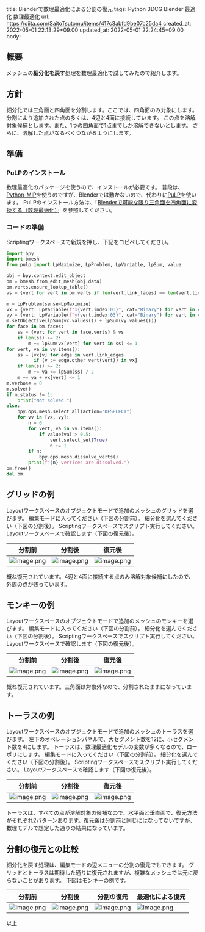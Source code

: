 title: Blenderで数理最適化による分割の復元
tags: Python 3DCG Blender 最適化 数理最適化
url: https://qiita.com/SaitoTsutomu/items/417c3abfd9be07c25da4
created_at: 2022-05-01 22:13:29+09:00
updated_at: 2022-05-01 22:24:45+09:00
body:

## 概要

メッシュの**細分化を戻す**処理を数理最適化で試してみたので紹介します。

## 方針

細分化では三角面と四角面を分割します。ここでは、四角面のみ対象にします。
分割により追加された点の多くは、4辺と4面に接続しています。
この点を溶解対象候補とします。また、1つの四角面で1点までしか溶解できないとします。
さらに、溶解した点がなるべくつながるようにします。

## 準備

### PuLPのインストール

数理最適化のパッケージを使うので、インストールが必要です。
普段は、[Python-MIP](https://www.python-mip.com/)を使うのですが、Blenderでは動かないので、代わりに[PuLP](https://github.com/coin-or/pulp)を使います。
PuLPのインストール方法は、「[Blenderで可能な限り三角面を四角面に変換する（数理最適化）](https://qiita.com/SaitoTsutomu/items/b608c80d70a54718ec78)」を参照してください。

### コードの準備

Scriptingワークスペースで新規を押し、下記をコピペしてください。

```py
import bpy
import bmesh
from pulp import LpMaximize, LpProblem, LpVariable, lpSum, value

obj = bpy.context.edit_object
bm = bmesh.from_edit_mesh(obj.data)
bm.verts.ensure_lookup_table()
vs = {vert for vert in bm.verts if len(vert.link_faces) == len(vert.link_edges) == 4}

m = LpProblem(sense=LpMaximize)
vx = {vert: LpVariable(f"x{vert.index:03}", cat="Binary") for vert in vs}
vy = {vert: LpVariable(f"y{vert.index:03}", cat="Binary") for vert in vs}
m.setObjective(lpSum(vx.values()) + lpSum(vy.values()))
for face in bm.faces:
    ss = {vert for vert in face.verts} & vs
    if len(ss) >= 2:
        m += lpSum(vx[vert] for vert in ss) <= 1
for vert, va in vy.items():
    ss = [vx[v] for edge in vert.link_edges
          if (v := edge.other_vert(vert)) in vx]
    if len(ss) >= 2:
        m += va <= lpSum(ss) / 2
    m += va + vx[vert] <= 1
m.verbose = 0
m.solve()
if m.status != 1:
    print("Not solved.")
else:
    bpy.ops.mesh.select_all(action="DESELECT")
    for vv in [vx, vy]:
        n = 0
        for vert, va in vv.items():
            if value(va) > 0.5:
                vert.select_set(True)
                n += 1
        if n:
            bpy.ops.mesh.dissolve_verts()
        print(f"{n} vertices are dissolved.")
bm.free()
del bm
```

## グリッドの例

Layoutワークスペースのオブジェクトモードで追加のメッシュのグリッドを選びます。
編集モードに入ってください（下図の分割前）。
細分化を選んでください（下図の分割後）。
Scriptingワークスペースでスクリプト実行してください。
Layoutワークスペースで確認します（下図の復元後）。

|分割前|分割後|復元後|
|--|--|--|
|![image.png](https://qiita-image-store.s3.ap-northeast-1.amazonaws.com/0/13955/d3196764-c2a3-bd91-41b3-ceb9edf275ad.png)|![image.png](https://qiita-image-store.s3.ap-northeast-1.amazonaws.com/0/13955/331c87c2-c69b-e96c-587b-6f38094eb338.png)|![image.png](https://qiita-image-store.s3.ap-northeast-1.amazonaws.com/0/13955/f549e954-9ad8-8db7-7078-8f553287bc9a.png)|

概ね復元されています。4辺と4面に接続する点のみ溶解対象候補にしたので、外周の点が残っています。

## モンキーの例

Layoutワークスペースのオブジェクトモードで追加のメッシュのモンキーを選びます。
編集モードに入ってください（下図の分割前）。
細分化を選んでください（下図の分割後）。
Scriptingワークスペースでスクリプト実行してください。
Layoutワークスペースで確認します（下図の復元後）。

|分割前|分割後|復元後|
|--|--|--|
|![image.png](https://qiita-image-store.s3.ap-northeast-1.amazonaws.com/0/13955/2943d8f7-9dd0-79ee-f0e0-f51d611b1d01.png)|![image.png](https://qiita-image-store.s3.ap-northeast-1.amazonaws.com/0/13955/234480e9-6b0b-a910-f693-9e7fd9ae96a2.png)|![image.png](https://qiita-image-store.s3.ap-northeast-1.amazonaws.com/0/13955/2309c334-020f-9b3c-0e03-26fec3b72f05.png)|

概ね復元されています。三角面は対象外なので、分割されたままになっています。

## トーラスの例

Layoutワークスペースのオブジェクトモードで追加のメッシュのトーラスを選びます。
左下のオペレーションパネルで、大セグメント数を12に、小セグメント数を4にします。
トーラスは、数理最適化モデルの変数が多くなるので、ローポリにします。
編集モードに入ってください（下図の分割前）。
細分化を選んでください（下図の分割後）。
Scriptingワークスペースでスクリプト実行してください。
Layoutワークスペースで確認します（下図の復元後）。

|分割前|分割後|復元後|
|--|--|--|
|![image.png](https://qiita-image-store.s3.ap-northeast-1.amazonaws.com/0/13955/330900a1-c77d-22a8-3ead-c6436aa18ced.png)|![image.png](https://qiita-image-store.s3.ap-northeast-1.amazonaws.com/0/13955/73e13d6b-5662-84e4-1529-4bff68ee8de3.png)|![image.png](https://qiita-image-store.s3.ap-northeast-1.amazonaws.com/0/13955/ef81ec5d-35f3-7db3-39e6-9db7a25ae54b.png)|

トーラスは、すべての点が溶解対象の候補なので、水平面と垂直面で、復元方法がそれぞれ2パターンあります。復元後は分割前と同じにはなってないですが、数理モデルで想定した通りの結果になっています。

## 分割の復元との比較

細分化を戻す処理は、編集モードの辺メニューの分割の復元でもできます。
グリッドとトーラスは期待した通りに復元されますが、複雑なメッシュでは元に戻らないことがあります。
下図はモンキーの例です。

|分割前|分割後|分割の復元|最適化による復元|
|--|--|--|--|
|![image.png](https://qiita-image-store.s3.ap-northeast-1.amazonaws.com/0/13955/f9e88d30-f64a-2523-6f66-c22f09f143dc.png)|![image.png](https://qiita-image-store.s3.ap-northeast-1.amazonaws.com/0/13955/54c4b41d-1ebe-eaa6-deef-e0e6f1f66179.png)|![image.png](https://qiita-image-store.s3.ap-northeast-1.amazonaws.com/0/13955/3991aa00-b431-e9c9-a5ce-8b03a7839526.png)|![image.png](https://qiita-image-store.s3.ap-northeast-1.amazonaws.com/0/13955/e830c947-be4c-7030-32ea-822fd6bbfcaa.png)|

以上











